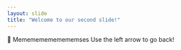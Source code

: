 ```yaml
---
layout: slide
title: "Welcome to our second slide!"
---
```

:100: Memememememememses 
Use the left arrow to go back!
